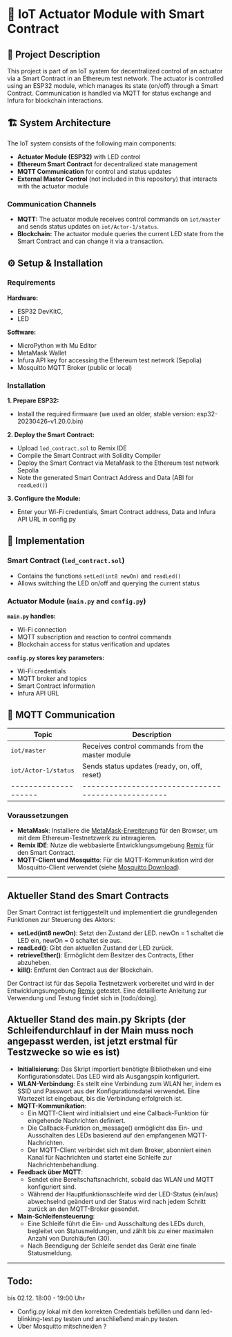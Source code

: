 # :rocket: IoT Actuator Module with Smart Contract
## :pushpin: Project Description
This project is part of an IoT system for decentralized control of an actuator via a Smart Contract in an Ethereum test network. The actuator is controlled using an ESP32 module, which manages its state (on/off) through a Smart Contract. Communication is handled via MQTT for status exchange and Infura for blockchain interactions.

## 🏗️ System Architecture
The IoT system consists of the following main components:
- **Actuator Module (ESP32)** with LED control
- **Ethereum Smart Contract** for decentralized state management
- **MQTT Communication** for control and status updates
- **External Master Control** (not included in this repository) that interacts with the actuator module
### Communication Channels
- **MQTT:** The actuator module receives control commands on `iot/master` and sends status updates on `iot/Actor-1/status`.
- **Blockchain:** The actuator module queries the current LED state from the Smart Contract and can change it via a transaction.

## ⚙️ Setup & Installation
### Requirements
**Hardware:** 
- ESP32 DevKitC,
- LED
  
**Software:**
- MicroPython with Mu Editor
- MetaMask Wallet
- Infura API key for accessing the Ethereum test network (Sepolia)
- Mosquitto MQTT Broker (public or local)
### Installation
**1. Prepare ESP32:**
   - Install the required firmware (we used an older, stable version: esp32-20230426-v1.20.0.bin)
     
**2. Deploy the Smart Contract:**
   - Upload `led_contract.sol` to Remix IDE
   - Compile the Smart Contract with Solidity Compiler
   - Deploy the Smart Contract via MetaMask to the Ethereum test network Sepolia
   - Note the generated Smart Contract Address and Data (ABI for `readLed()`)
     
**3. Configure the Module:**
   - Enter your Wi-Fi credentials, Smart Contract address, Data and Infura API URL in config.py

## 🔧 Implementation
### Smart Contract (`led_contract.sol`)
- Contains the functions `setLed(int8 newOn)` and `readLed()`
- Allows switching the LED on/off and querying the current status

### Actuator Module (`main.py` and `config.py`)
**`main.py` handles:**
- Wi-Fi connection
- MQTT subscription and reaction to control commands
- Blockchain access for status verification and updates

**`config.py` stores key parameters:**
- Wi-Fi credentials
- MQTT broker and topics
- Smart Contract Information
- Infura API URL

## 🔌 MQTT Communication

| Topic              | Description                                        |
|--------------------|--------------------------------------------------|
| `iot/master`       | Receives control commands from the master module |
| `iot/Actor-1/status` | Sends status updates (ready, on, off, reset)   |
|--------------------|--------------------------------------------------|



### Voraussetzungen

- **MetaMask**: Installiere die [MetaMask-Erweiterung](https://metamask.io/) für den Browser, um mit dem Ethereum-Testnetzwerk zu interagieren.
- **Remix IDE**: Nutze die webbasierte Entwicklungsumgebung [Remix](https://remix.ethereum.org/) für den Smart Contract.
- **MQTT-Client und Mosquitto**: Für die MQTT-Kommunikation wird der Mosquitto-Client verwendet (siehe [Mosquitto Download](https://mosquitto.org/download/)).


------------------------
## Aktueller Stand des Smart Contracts
Der Smart Contract ist fertiggestellt und implementiert die grundlegenden Funktionen zur Steuerung des Aktors: 

- **setLed(int8 newOn)**: Setzt den Zustand der LED. newOn = 1 schaltet die LED ein, newOn = 0 schaltet sie aus.
- **readLed()**: Gibt den aktuellen Zustand der LED zurück.
- **retrieveEther()**: Ermöglicht dem Besitzer des Contracts, Ether abzuheben.
- **kill()**: Entfernt den Contract aus der Blockchain.

Der Contract ist für das Sepolia Testnetzwerk vorbereitet und wird in der Entwicklungsumgebung [Remix](https://remix.ethereum.org/) getestet. Eine detaillierte Anleitung zur Verwendung und Testung findet sich in [todo/doing]. 

## Aktueller Stand des main.py Skripts (der Schleifendurchlauf in der Main muss noch angepasst werden, ist jetzt erstmal für Testzwecke so wie es ist)

- **Initialisierung**: Das Skript importiert benötigte Bibliotheken und eine Konfigurationsdatei. Das LED wird als Ausgangspin konfiguriert.
- **WLAN-Verbindung**: Es stellt eine Verbindung zum WLAN her, indem es SSID und Passwort aus der Konfigurationsdatei verwendet. Eine Wartezeit ist eingebaut, bis die Verbindung erfolgreich ist.
- **MQTT-Kommunikation**:
  - Ein MQTT-Client wird initialisiert und eine Callback-Funktion für eingehende Nachrichten definiert.
  - Die Callback-Funktion on_message() ermöglicht das Ein- und Ausschalten des LEDs basierend auf den empfangenen MQTT-Nachrichten.
  - Der MQTT-Client verbindet sich mit dem Broker, abonniert einen Kanal für Nachrichten und startet eine Schleife zur Nachrichtenbehandlung.
- **Feedback über MQTT**:
  - Sendet eine Bereitschaftsnachricht, sobald das WLAN und MQTT konfiguriert sind.
  - Während der Hauptfunktionsschleife wird der LED-Status (ein/aus) abwechselnd geändert und der Status wird nach jedem Schritt zurück an den MQTT-Broker gesendet.
- **Main-Schleifensteuerung**:
  - Eine Schleife führt die Ein- und Ausschaltung des LEDs durch, begleitet von Statusmeldungen, und zählt bis zu einer maximalen Anzahl von Durchläufen (30).
  - Nach Beendigung der Schleife sendet das Gerät eine finale Statusmeldung.


------------------------------
## Todo: 
bis 02.12. 18:00 - 19:00 Uhr
- Config.py lokal mit den korrekten Credentials befüllen und dann led-blinking-test.py testen und anschließend main.py testen.
- Über Mosquitto mitschneiden ? 
